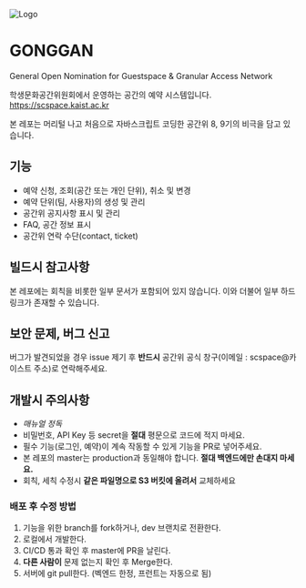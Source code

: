![Logo](https://scspace-public.s3.ap-northeast-2.amazonaws.com/%EB%A1%9C%EA%B3%A0(%EB%8B%A4%ED%81%AC%EB%AA%A8%EB%93%9C).png)

# GONGGAN
General Open Nomination for Guestspace & Granular Access Network

학생문화공간위원회에서 운영하는 공간의 예약 시스템입니다. https://scspace.kaist.ac.kr

본 레포는 머리털 나고 처음으로 자바스크립트 코딩한 공간위 8, 9기의 비극을 담고 있습니다.

## 기능
- 예약 신청, 조회(공간 또는 개인 단위), 취소 및 변경
- 예약 단위(팀, 사용자)의 생성 및 관리
- 공간위 공지사항 표시 및 관리
- FAQ, 공간 정보 표시
- 공간위 연락 수단(contact, ticket)

## 빌드시 참고사항
본 레포에는 회칙을 비롯한 일부 문서가 포함되어 있지 않습니다. 이와 더불어 일부 하드링크가 존재할 수 있습니다.

## 보안 문제, 버그 신고
버그가 발견되었을 경우 issue 제기 후 **반드시** 공간위 공식 창구(이메일 : scspace@카이스트 주소)로 연락해주세요.

## 개발시 주의사항
- *매뉴얼 정독*
- 비밀번호, API Key 등 secret을 **절대** 평문으로 코드에 적지 마세요.
- 필수 기능(로그인, 예약)이 계속 작동할 수 있게 기능을 PR로 넣어주세요.
- 본 레포의 master는 production과 동일해야 합니다. **절대 백엔드에만 손대지 마세요.**
- 회칙, 세칙 수정시 **같은 파일명으로 S3 버킷에 올려서** 교체하세요

### 배포 후 수정 방법
1. 기능을 위한 branch를 fork하거나, dev 브랜치로 전환한다.
2. 로컬에서 개발한다.
3. CI/CD 통과 확인 후 master에 PR을 날린다.
4. **다른 사람이** 문제 없는지 확인 후 Merge한다.
5. 서버에 git pull한다. (벡엔드 한정, 프런트는 자동으로 됨)
